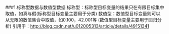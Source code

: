 ###1.标称型数据与数值型数据
标称型：标称型目标变量的结果只在有限目标集中取值，如真与假(标称型目标变量主要用于分类)
数值型：数值型目标变量则可以从无限的数值集合中取值，如0.100，42.001等 (数值型目标变量主要用于回归分析)
引用于：http://blog.csdn.net/u012005313/article/details/49151341
